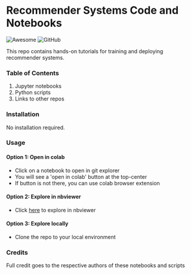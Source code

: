 # Recommender Systems Code and Notebooks
![Awesome](https://raw.githubusercontent.com/EthicalML/awesome-production-machine-learning/master/images/awesome.svg)
![GitHub](https://img.shields.io/badge/License-MIT-lightgrey.svg)

This repo contains hands-on tutorials for training and deploying recommender systems. 

### Table of Contents
1. Jupyter notebooks
2. Python scripts
3. Links to other repos

### Installation
No installation required. 

### Usage
#### Option 1: Open in colab
  - Click on a notebook to open in git explorer
  - You will see a 'open in colab' button at the top-center
  - If button is not there, you can use colab browser extension
#### Option 2: Explore in nbviewer
  - Click [here](https://nbviewer.jupyter.org/github/sparsh-ai/rec-code/tree/main/notebooks/) to explore in nbviewer
#### Option 3: Explore locally
  - Clone the repo to your local environment

### Credits
Full credit goes to the respective authors of these notebooks and scripts
